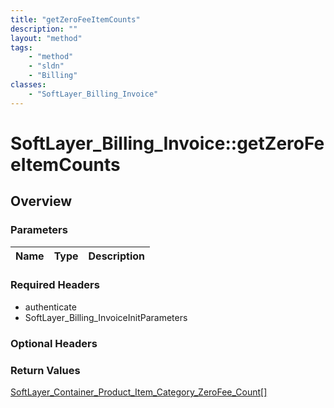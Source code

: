 ```yaml
---
title: "getZeroFeeItemCounts"
description: ""
layout: "method"
tags:
    - "method"
    - "sldn"
    - "Billing"
classes:
    - "SoftLayer_Billing_Invoice"
---
```

# SoftLayer_Billing_Invoice::getZeroFeeItemCounts
## Overview 


### Parameters 
|Name | Type | Description |
| --- | --- | --- |


### Required Headers
* authenticate
* SoftLayer_Billing_InvoiceInitParameters

### Optional Headers

### Return Values
<a href='/reference/datatypes/SoftLayer_Container_Product_Item_Category_ZeroFee_Count'>SoftLayer_Container_Product_Item_Category_ZeroFee_Count[] </a>

